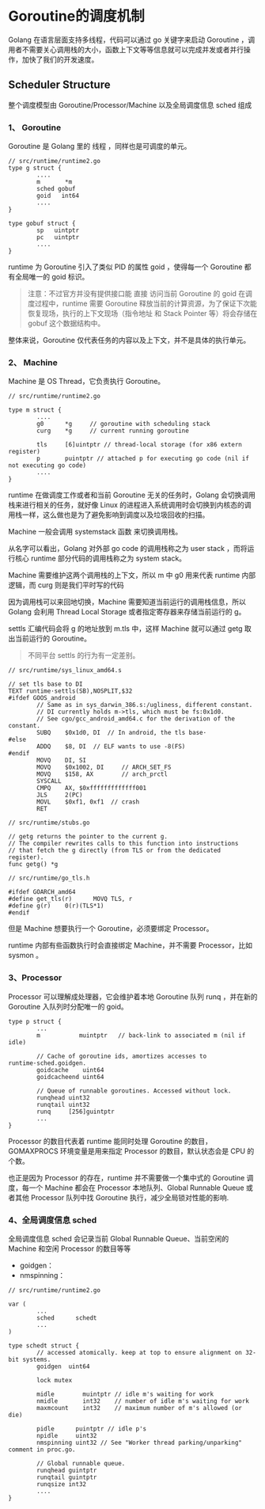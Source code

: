 # Goroutine的调度机制
Golang 在语言层面支持多线程，代码可以通过 go 关键字来启动 Goroutine ，调用者不需要关心调用栈的大小，函数上下文等等信息就可以完成并发或者并行操作，加快了我们的开发速度。 
## Scheduler Structure
整个调度模型由 Goroutine/Processor/Machine 以及全局调度信息 sched 组成

### 1、 Goroutine
Goroutine 是 Golang 里的 线程 ，同样也是可调度的单元。
```
// src/runtime/runtime2.go
type g struct {
        ....
        m       *m
        sched gobuf
        goid   int64
        ....
}

type gobuf struct {
        sp   uintptr
        pc   uintptr
        ....
}
```
runtime 为 Goroutine 引入了类似 PID 的属性 goid ，使得每一个 Goroutine 都有全局唯一的 goid 标识。
> 注意：不过官方并没有提供接口能 直接 访问当前 Goroutine 的 goid
在调度过程中，runtime 需要 Goroutine 释放当前的计算资源，为了保证下次能恢复现场，执行的上下文现场（指令地址 和 Stack Pointer 等）将会存储在 gobuf 这个数据结构中。

整体来说，Goroutine 仅代表任务的内容以及上下文，并不是具体的执行单元。
### 2、 Machine
Machine 是 OS Thread，它负责执行 Goroutine。
```
// src/runtime/runtime2.go

type m struct {
        ....
        g0      *g     // goroutine with scheduling stack
        curg    *g     // current running goroutine

        tls     [6]uintptr // thread-local storage (for x86 extern register)
        p       puintptr // attached p for executing go code (nil if not executing go code)
        ....
}
```
runtime 在做调度工作或者和当前 Goroutine 无关的任务时，Golang 会切换调用栈来进行相关的任务，就好像 Linux 的进程进入系统调用时会切换到内核态的调用栈一样，这么做也是为了避免影响到调度以及垃圾回收的扫描。

Machine 一般会调用 systemstack 函数 来切换调用栈。 

从名字可以看出，Golang 对外部 go code 的调用栈称之为 user stack ，而将运行核心 runtime 部分代码的调用栈称之为 system stack。 

Machine 需要维护这两个调用栈的上下文，所以 m 中 g0 用来代表 runtime 内部逻辑，而 curg 则是我们平时写的代码

因为调用栈可以来回地切换，Machine 需要知道当前运行的调用栈信息，所以 Golang 会利用 Thread Local Storage 或者指定寄存器来存储当前运行的 g。

settls 汇编代码会将 g 的地址放到 m.tls 中，这样 Machine 就可以通过 getg 取出当前运行的 Goroutine。

> 不同平台 settls 的行为有一定差别。
```
// src/runtime/sys_linux_amd64.s

// set tls base to DI
TEXT runtime·settls(SB),NOSPLIT,$32
#ifdef GOOS_android
        // Same as in sys_darwin_386.s:/ugliness, different constant.
        // DI currently holds m->tls, which must be fs:0x1d0.
        // See cgo/gcc_android_amd64.c for the derivation of the constant.
        SUBQ    $0x1d0, DI  // In android, the tls base·
#else
        ADDQ    $8, DI  // ELF wants to use -8(FS)
#endif
        MOVQ    DI, SI
        MOVQ    $0x1002, DI     // ARCH_SET_FS
        MOVQ    $158, AX        // arch_prctl
        SYSCALL
        CMPQ    AX, $0xfffffffffffff001
        JLS     2(PC)
        MOVL    $0xf1, 0xf1  // crash
        RET

// src/runtime/stubs.go

// getg returns the pointer to the current g.
// The compiler rewrites calls to this function into instructions
// that fetch the g directly (from TLS or from the dedicated register).
func getg() *g

// src/runtime/go_tls.h 

#ifdef GOARCH_amd64
#define get_tls(r)      MOVQ TLS, r
#define g(r)    0(r)(TLS*1)
#endif
```
但是 Machine 想要执行一个 Goroutine，必须要绑定 Processor。

runtime 内部有些函数执行时会直接绑定 Machine，并不需要 Processor，比如 sysmon 。
### 3、Processor
Processor 可以理解成处理器，它会维护着本地 Goroutine 队列 runq ，并在新的 Goroutine 入队列时分配唯一的 goid。
```
type p struct {
        ...
        m           muintptr   // back-link to associated m (nil if idle)

        // Cache of goroutine ids, amortizes accesses to runtime·sched.goidgen.
        goidcache    uint64
        goidcacheend uint64

        // Queue of runnable goroutines. Accessed without lock.
        runqhead uint32
        runqtail uint32
        runq     [256]guintptr
        ...
}
```
Processor 的数目代表着 runtime 能同时处理 Goroutine 的数目，GOMAXPROCS 环境变量是用来指定 Processor 的数目，默认状态会是 CPU 的个数。

也正是因为 Processor 的存在，runtime 并不需要做一个集中式的 Goroutine 调度，每一个 Machine 都会在 Processor 本地队列、Global Runnable Queue 或者其他 Processor 队列中找 Goroutine 执行，减少全局锁对性能的影响.
### 4、全局调度信息 sched
全局调度信息 sched 会记录当前 Global Runnable Queue、当前空闲的 Machine 和空闲 Processor 的数目等等
- goidgen：
- nmspinning：
```
// src/runtime/runtime2.go

var (
        ...
        sched      schedt
        ...
)

type schedt struct {
        // accessed atomically. keep at top to ensure alignment on 32-bit systems.
        goidgen  uint64

        lock mutex

        midle        muintptr // idle m's waiting for work
        nmidle       int32    // number of idle m's waiting for work
        maxmcount    int32    // maximum number of m's allowed (or die)

        pidle      puintptr // idle p's
        npidle     uint32
        nmspinning uint32 // See "Worker thread parking/unparking" comment in proc.go.

        // Global runnable queue.
        runqhead guintptr
        runqtail guintptr
        runqsize int32
        ....
}
``` 